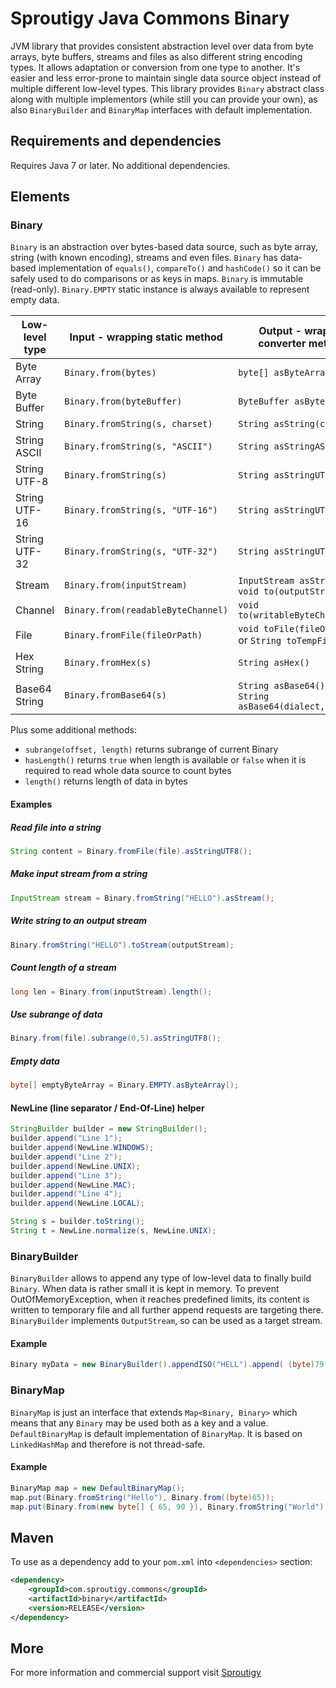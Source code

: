 # Sproutigy Java Commons Binary
JVM library that provides consistent abstraction level over data from byte arrays, byte buffers, streams and files as also different string encoding types.
It allows adaptation or conversion from one type to another. It's easier and less error-prone to maintain single data source object instead of multiple different low-level types.
This library provides `Binary` abstract class along with multiple implementors (while still you can provide your own), as also `BinaryBuilder` and `BinaryMap` interfaces with default implementation.


## Requirements and dependencies
Requires Java 7 or later. No additional dependencies.


## Elements


### Binary
`Binary` is an abstraction over bytes-based data source, such as byte array, string (with known encoding), streams and even files. `Binary` has data-based implementation of `equals()`, `compareTo()` and `hashCode()` so it can be safely used to do comparisons or as keys in maps. `Binary` is immutable (read-only).
`Binary.EMPTY` static instance is always available to represent empty data.

Low-level type | Input - wrapping static method | Output - wrapper converter method 
--- | --- | ---
Byte Array | `Binary.from(bytes)` | `byte[] asByteArray()`
Byte Buffer | `Binary.from(byteBuffer)` | `ByteBuffer asByteBuffer()`
String | `Binary.fromString(s, charset)` | `String asString(charset)`
String ASCII | `Binary.fromString(s, "ASCII")` | `String asStringASCII()`
String UTF-8 | `Binary.fromString(s)` | `String asStringUTF8()`
String UTF-16 | `Binary.fromString(s, "UTF-16")` | `String asStringUTF16()`
String UTF-32 | `Binary.fromString(s, "UTF-32")` | `String asStringUTF32()`
Stream | `Binary.from(inputStream)` | `InputStream asStream()` or `void to(outputStream)`
Channel | `Binary.from(readableByteChannel)` | `void to(writableByteChannel)`
File | `Binary.fromFile(fileOrPath)` | `void toFile(fileOrPath)` or `String toTempFile()`
Hex String | `Binary.fromHex(s)` | `String asHex()`
Base64 String | `Binary.fromBase64(s)` | `String asBase64()` or `String asBase64(dialect,padding)`

Plus some additional methods:
- `subrange(offset, length)` returns subrange of current Binary
- `hasLength()` returns `true` when length is available or `false` when it is required to read whole data source to count bytes
- `length()` returns length of data in bytes 

#### Examples

##### Read file into a string
```java
String content = Binary.fromFile(file).asStringUTF8();
```

##### Make input stream from a string
```java
InputStream stream = Binary.fromString("HELLO").asStream();
```

##### Write string to an output stream
```java
Binary.fromString("HELLO").toStream(outputStream);
```

##### Count length of a stream
```java
long len = Binary.from(inputStream).length();
```

##### Use subrange of data
```java
Binary.from(file).subrange(0,5).asStringUTF8();
```


##### Empty data
```java
byte[] emptyByteArray = Binary.EMPTY.asByteArray();
```

#### NewLine (line separator / End-Of-Line) helper
```java
StringBuilder builder = new StringBuilder();
builder.append("Line 1");
builder.append(NewLine.WINDOWS);
builder.append("Line 2");
builder.append(NewLine.UNIX);
builder.append("Line 3");
builder.append(NewLine.MAC);
builder.append("Line 4");
builder.append(NewLine.LOCAL);

String s = builder.toString();
String t = NewLine.normalize(s, NewLine.UNIX);
```


### BinaryBuilder
`BinaryBuilder` allows to append any type of low-level data to finally build `Binary`.
When data is rather small it is kept in memory. To prevent OutOfMemoryException, when it reaches predefined limits, its content is written to temporary file and all further append requests are targeting there.
`BinaryBuilder` implements `OutputStream`, so can be used as a target stream.

#### Example
```java
Binary myData = new BinaryBuilder().appendISO("HELL").append( (byte)79 ).build();
```

### BinaryMap
`BinaryMap` is just an interface that extends `Map<Binary, Binary>` which means that any `Binary` may be used both as a key and a value.
`DefaultBinaryMap` is default implementation of `BinaryMap`. It is based on `LinkedHashMap` and therefore is not thread-safe.


#### Example
```java
BinaryMap map = new DefaultBinaryMap();
map.put(Binary.fromString("Hello"), Binary.from((byte)65));
map.put(Binary.from(new byte[] { 65, 90 }), Binary.fromString("World"));
```


## Maven

To use as a dependency add to your `pom.xml` into `<dependencies>` section: 
```xml
<dependency>
    <groupId>com.sproutigy.commons</groupId>
    <artifactId>binary</artifactId>
    <version>RELEASE</version>
</dependency>
```

## More
For more information and commercial support visit [Sproutigy](http://www.sproutigy.com/opensource)
